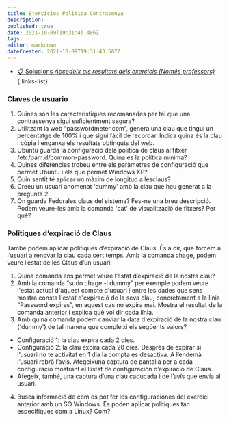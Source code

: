 ```yaml
---
title: Ejercicios Politica Contrasenya
description: 
published: true
date: 2021-10-09T19:31:45.486Z
tags: 
editor: markdown
dateCreated: 2021-10-09T19:31:43.507Z
---
```


- [:clipboard: Solucions *Accedeix als resultats dels exercicis (Només professors)*](solucions)
{.links-list}

### Claves de usuario

1. Quines són les característiques recomanades per tal que una contrassenya sigui suficientment segura?
1. Utilitzant la web “passwordmeter.com”, genera una clau que tingui un percentatge de 100% i que sigui fàcil de recordar. Indica quina és la clau i còpia i enganxa els resultats obtinguts del web.
1. Ubuntu guarda la configuració dela política de claus al fitxer /etc/pam.d/common-password. Quina és la política mínima?
1. Quines diferències trobeu entre els paràmetres de configuració que permet Ubuntu i els que permet Windows XP?
1. Quin sentit té aplicar un màxim de longitud a lesclaus?
1. Creeu un usuari anomenat 'dummy' amb la clau que heu generat a la pregunta 2.
1. On guarda Fedorales claus del sistema? Fes-ne una breu descripció. Podem veure-les amb la comanda 'cat' de visualització de fitxers? Per què?
### Polítiques d’expiració de Claus
També podem aplicar polítiques d’expiració de Claus. És a dir, que forcem a l’usuari a renovar la clau cada cert temps. Amb la comanda chage, podem veure l’estat de les Claus d’un usuari:

1. Quina comanda ens permet veure l’estat d’expiració de la nostra clau?
1. Amb la comanda “sudo chage -l dummy” per exemple podem veure l'estat actual d'aquest compte d'usuari i entre les dades que sens mostra consta l'estat d'expiració de la seva clau, concretament a la línia “Password expires”, en aquest cas no expira mai. Mostra el resultat de la comanda anterior i explica què vol dir cada línia.
1. Amb quina comanda podem canviar la data d'expiració de la nostra clau ('dummy') de tal manera que compleixi els següents valors?
- Configuració 1: la clau expira cada 2 dies.
- Configuració 2: la clau expira cada 20 dies. Després de expirar si l’usuari no te activitat en 1 dia la compta es desactiva. A l’endemà l’usuari rebrà l’avís. Afegeixuna captura de pantalla per a cada configuració mostrant el llistat de configuración d’expiració de Claus. 
- Afegeix, també, una captura d’una clau caducada i de l’avís que envía al usuari.
4. Busca informació de com es pot fer les configuraciones del exercici anterior amb un SO Windows. Es poden aplicar politiques tan especifiques com a Linux? Com?

